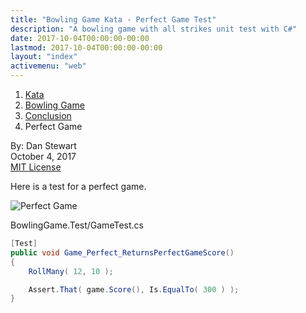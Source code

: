 ```yaml
---
title: "Bowling Game Kata - Perfect Game Test"
description: "A bowling game with all strikes unit test with C#"
date: 2017-10-04T00:00:00-00:00
lastmod: 2017-10-04T00:00:00-00:00
layout: "index"
activemenu: "web"
---
```


<nav aria-label="breadcrumb">
  <ol class="breadcrumb">
    <li class="breadcrumb-item"><a href="/post/kata">Kata</a></li>
    <li class="breadcrumb-item"><a href="/post/bowlinggame">Bowling Game</a></li>
    <li class="breadcrumb-item"><a href="/post/bowlinggame-conclusion">Conclusion</a></li>
    <li class="breadcrumb-item">Perfect Game</li>
  </ol>
</nav>

By: Dan Stewart\
October 4, 2017\
[MIT License](https://mit-license.org)

Here is a test for a perfect game.

![Perfect Game](/images/kata/bowlinggame/perfect.gif)

BowlingGame.Test/GameTest.cs

```csharp
[Test]
public void Game_Perfect_ReturnsPerfectGameScore()
{
    RollMany( 12, 10 );

    Assert.That( game.Score(), Is.EqualTo( 300 ) );
}
```